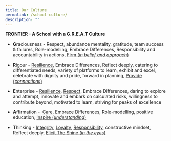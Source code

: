 ```yaml
---
title: Our Culture
permalink: /school-culture/
description: ""
---
```

<p><strong>FRONTIER - A School with a G.R.E.A.T Culture</strong></p>
<ul>
<li>
<p><strong>G</strong>raciousness - Respect, abundance mentality, gratitude, team success &amp; failures, Role-modelling, Embrace Differences,&nbsp;Responsibility&nbsp;and accountability in actions,&nbsp;<span style="text-decoration: underline;">Firm (<em>in belief and approach</em>)</span></p>
</li>
<li>
<p><strong>R</strong>igour -&nbsp;<span style="text-decoration: underline;">Resilience</span>, Embrace Differences, Reflect deeply, catering to differentiated needs, variety of platforms to learn, exhibit and excel, celebrate with dignity and pride, forward in planning,&nbsp;<span style="text-decoration: underline;">Provide (<em>connections</em>)</span></p>
</li>
<li>
<p><strong>E</strong>nterprise -&nbsp;<span style="text-decoration: underline;">Resilience</span>,&nbsp;<span style="text-decoration: underline;">Respect</span>. Embrace Differences, daring to explore and attempt, innovate and embark on calculated risks, willingness to contribute beyond, motivated to learn, striving for peaks of excellence</p>
</li>
<li>
<p><strong>A</strong>ffirmation -&nbsp;&nbsp;<span style="text-decoration: underline;">Care</span>, Embrace Differences, Role-modelling, positive education,&nbsp;<span style="text-decoration: underline;">Inspire (<em>understanding</em>)</span></p>
</li>
<li>
<p><strong>T</strong>hinking -&nbsp;<span style="text-decoration: underline;">Integrity</span>,&nbsp;<span style="text-decoration: underline;">Loyalty</span>,&nbsp;<span style="text-decoration: underline;">Responsibility</span>, constructive mindset, Reflect deeply,&nbsp;<span style="text-decoration: underline;">Elicit The Shine (<em>in the eyes</em>)</span></p>
</li>
</ul>